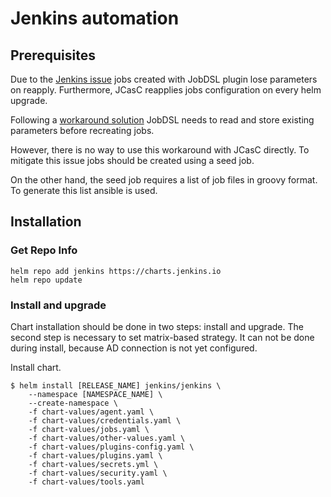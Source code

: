 # Jenkins automation

## Prerequisites

Due to the [Jenkins issue](https://issues.jenkins.io/browse/JENKINS-43758?attachmentOrder=asc) jobs created with JobDSL plugin lose parameters on reapply. Furthermore, JCasC reapplies jobs configuration on every helm upgrade.

Following a [workaround solution](https://issues.jenkins.io/browse/JENKINS-43758?focusedCommentId=408718&page=com.atlassian.jira.plugin.system.issuetabpanels%3Acomment-tabpanel#comment-408718) JobDSL needs to read and store existing parameters before recreating jobs.

However, there is no way to use this workaround with JCasC directly. To mitigate this issue jobs should be created using a seed job.

On the other hand, the seed job requires a list of job files in groovy format. To generate this list ansible is used. 


## Installation

### Get Repo Info
```
helm repo add jenkins https://charts.jenkins.io
helm repo update
```

### Install and upgrade

Chart installation should be done in two steps: install and upgrade.
The second step is necessary to set matrix-based strategy. It can not be done during install,
because AD connection is not yet configured.

Install chart.
```
$ helm install [RELEASE_NAME] jenkins/jenkins \
    --namespace [NAMESPACE_NAME] \
    --create-namespace \
    -f chart-values/agent.yaml \
    -f chart-values/credentials.yaml \
    -f chart-values/jobs.yaml \
    -f chart-values/other-values.yaml \
    -f chart-values/plugins-config.yaml \
    -f chart-values/plugins.yaml \
    -f chart-values/secrets.yml \
    -f chart-values/security.yaml \
    -f chart-values/tools.yaml
```

